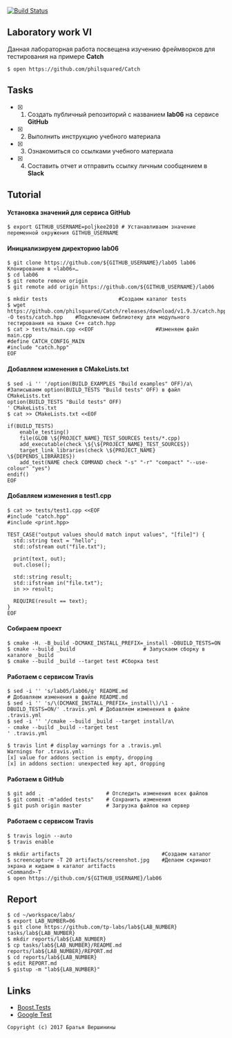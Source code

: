 [![Build Status](https://travis-ci.org/GolubDobra/lab06.svg?branch=master)](https://travis-ci.org/GolubDobra/lab06)
## Laboratory work VI

Данная лабораторная работа посвещена изучению фреймворков для тестирования на примере **Catch**

```ShellSession
$ open https://github.com/philsquared/Catch
```

## Tasks

- [x] 1. Создать публичный репозиторий с названием **lab06** на сервисе **GitHub**
- [x] 2. Выполнить инструкцию учебного материала
- [x] 3. Ознакомиться со ссылками учебного материала
- [x] 4. Составить отчет и отправить ссылку личным сообщением в **Slack**

## Tutorial

#### Установка значений для сервиса **GitHub**

```ShellSession
$ export GITHUB_USERNAME=poljkee2010 # Устанавливаем значение переменной окружения GITHUB_USERNAME
```

#### Инициализируем директорию **lab06**

```ShellSession
$ git clone https://github.com/${GITHUB_USERNAME}/lab05 lab06
Клонирование в «lab06»…
$ cd lab06 
$ git remote remove origin 
$ git remote add origin https://github.com/${GITHUB_USERNAME}/lab06         
```

```ShellSession
$ mkdir tests       				#Создаем каталог tests
$ wget https://github.com/philsquared/Catch/releases/download/v1.9.3/catch.hpp -O tests/catch.hpp    #Подключаем библиотеку для модульного тестирования на языке С++ catch.hpp
$ cat > tests/main.cpp <<EOF                    #Изменяем файл main.cpp
#define CATCH_CONFIG_MAIN
#include "catch.hpp"
EOF
```

#### Добавляем изменения в **CMakeLists.txt**

```ShellSession
$ sed -i '' '/option(BUILD_EXAMPLES "Build examples" OFF)/a\    #Записываем option(BUILD_TESTS "Build tests" OFF) в файл CMakeLists.txt
option(BUILD_TESTS "Build tests" OFF)
' CMakeLists.txt
$ cat >> CMakeLists.txt <<EOF

if(BUILD_TESTS)
	enable_testing()
	file(GLOB \${PROJECT_NAME}_TEST_SOURCES tests/*.cpp)
	add_executable(check \${\${PROJECT_NAME}_TEST_SOURCES})
	target_link_libraries(check \${PROJECT_NAME} \${DEPENDS_LIBRARIES})
	add_test(NAME check COMMAND check "-s" "-r" "compact" "--use-colour" "yes") 
endif()
EOF
```

#### Добавляем изменения в **test1.cpp**

```ShellSession
$ cat >> tests/test1.cpp <<EOF
#include "catch.hpp"
#include <print.hpp>

TEST_CASE("output values should match input values", "[file]") {
  std::string text = "hello";
  std::ofstream out("file.txt");
  
  print(text, out);
  out.close();
  
  std::string result;
  std::ifstream in("file.txt");
  in >> result;
  
  REQUIRE(result == text);
}
EOF
```

#### Собираем проект

```ShellSession
$ cmake -H. -B_build -DCMAKE_INSTALL_PREFIX=_install -DBUILD_TESTS=ON
$ cmake --build _build 						# Запускаем сборку в каталоге _build
$ cmake --build _build --target test #Сборка test 
```

#### Работаем с сервисом **Travis**

```ShellSession
$ sed -i '' 's/lab05/lab06/g' README.md                                             # Добавляем изменения в файле README.md
$ sed -i '' 's/\(DCMAKE_INSTALL_PREFIX=_install\)/\1 -DBUILD_TESTS=ON/' .travis.yml # Добавляем изменения в файле .travis.yml
$ sed -i '' '/cmake --build _build --target install/a\
- cmake --build _build --target test
' .travis.yml
```

```ShellSession
$ travis lint # display warnings for a .travis.yml
Warnings for .travis.yml:
[x] value for addons section is empty, dropping
[x] in addons section: unexpected key apt, dropping
```

#### Работаем в **GitHub** 

```ShellSession
$ git add .                     # Отследить изменения всех файлов
$ git commit -m"added tests"    # Сохранить изменения
$ git push origin master        # Загрузка файлов на сервер
```

#### Работаем с сервисом **Travis**

```ShellSession
$ travis login --auto 
$ travis enable 
```

```ShellSession
$ mkdir artifacts                                 #Создаем каталог
$ screencapture -T 20 artifacts/screenshot.jpg    #Делаем скриншот экрана и кидаем в каталог artifacts
<Command>-T
$ open https://github.com/${GITHUB_USERNAME}/lab06
```

## Report

```ShellSession
$ cd ~/workspace/labs/
$ export LAB_NUMBER=06
$ git clone https://github.com/tp-labs/lab${LAB_NUMBER} tasks/lab${LAB_NUMBER}
$ mkdir reports/lab${LAB_NUMBER}
$ cp tasks/lab${LAB_NUMBER}/README.md reports/lab${LAB_NUMBER}/REPORT.md
$ cd reports/lab${LAB_NUMBER}
$ edit REPORT.md
$ gistup -m "lab${LAB_NUMBER}"
```

## Links

- [Boost.Tests](http://www.boost.org/doc/libs/1_63_0/libs/test/doc/html/)
- [Google Test](https://github.com/google/googletest)

```
Copyright (c) 2017 Братья Вершинины
```
